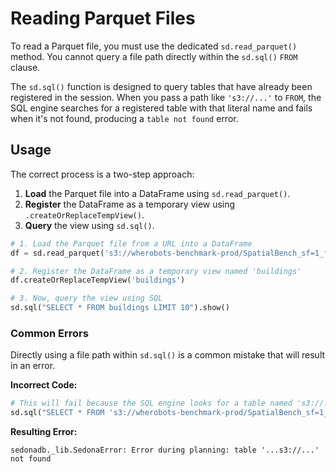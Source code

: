 
<!---
  Licensed to the Apache Software Foundation (ASF) under one
  or more contributor license agreements.  See the NOTICE file
  distributed with this work for additional information
  regarding copyright ownership.  The ASF licenses this file
  to you under the Apache License, Version 2.0 (the
  "License"); you may not use this file except in compliance
  with the License.  You may obtain a copy of the License at

    http://www.apache.org/licenses/LICENSE-2.0

  Unless required by applicable law or agreed to in writing,
  software distributed under the License is distributed on an
  "AS IS" BASIS, WITHOUT WARRANTIES OR CONDITIONS OF ANY
  KIND, either express or implied.  See the License for the
  specific language governing permissions and limitations
  under the License.
-->

# Reading Parquet Files

To read a Parquet file, you must use the dedicated `sd.read_parquet()` method. You cannot query a file path directly within the `sd.sql()` `FROM` clause.

The `sd.sql()` function is designed to query tables that have already been registered in the session. When you pass a path like `'s3://...'` to `FROM`, the SQL engine searches for a registered table with that literal name and fails when it's not found, producing a `table not found` error.

## Usage

The correct process is a two-step approach:

1. **Load** the Parquet file into a DataFrame using `sd.read_parquet()`.
1. **Register** the DataFrame as a temporary view using `.createOrReplaceTempView()`.
1. **Query** the view using `sd.sql()`.

```python
# 1. Load the Parquet file from a URL into a DataFrame
df = sd.read_parquet('s3://wherobots-benchmark-prod/SpatialBench_sf=1_format=parquet/building/building.parquet')

# 2. Register the DataFrame as a temporary view named 'buildings'
df.createOrReplaceTempView('buildings')

# 3. Now, query the view using SQL
sd.sql("SELECT * FROM buildings LIMIT 10").show()
```

### Common Errors

Directly using a file path within `sd.sql()` is a common mistake that will result in an error.

**Incorrect Code:**

```python
# This will fail because the SQL engine looks for a table named 's3://...'
sd.sql("SELECT * FROM 's3://wherobots-benchmark-prod/SpatialBench_sf=1_format=parquet/building/building.parquet'")
```

**Resulting Error:**

```
sedonadb._lib.SedonaError: Error during planning: table '...s3://...' not found
```
